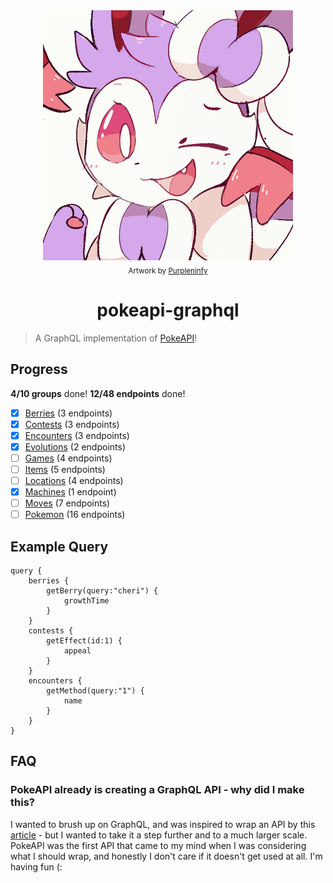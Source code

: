 <div align="center">
    <img src="sylv.png">
    <br>
    <sub>Artwork by <a href="https://www.deviantart.com/purpleninfy">Purpleninfy</a></sub>
    <h1>pokeapi-graphql</h1>
</div>

> A GraphQL implementation of [PokeAPI]()!

## Progress

**4/10 groups** done!
**12/48 endpoints** done!

- [x] [Berries](https://github.com/newtykins/pokeapi-graphql/blob/main/src/data/Berries.ts) (3 endpoints)
- [x] [Contests](https://github.com/newtykins/pokeapi-graphql/blob/main/src/data/Contests.ts) (3 endpoints)
- [x] [Encounters](https://github.com/newtykins/pokeapi-graphql/blob/main/src/data/Encounters.ts) (3 endpoints)
- [x] [Evolutions](https://github.com/newtykins/pokeapi-graphql/blob/main/src/data/Evolutions.ts) (2 endpoints)
- [ ] [Games](https://github.com/newtykins/pokeapi-graphql/blob/main/src/data/Games.ts) (4 endpoints)
- [ ] [Items](https://github.com/newtykins/pokeapi-graphql/blob/main/src/data/Items.ts) (5 endpoints)
- [ ] [Locations](https://github.com/newtykins/pokeapi-graphql/blob/main/src/data/Locations.ts) (4 endpoints)
- [x] [Machines](https://github.com/newtykins/pokeapi-graphql/blob/main/src/data/Machines.ts) (1 endpoint)
- [ ] [Moves](https://github.com/newtykins/pokeapi-graphql/blob/main/src/data/Moves.ts) (7 endpoints)
- [ ] [Pokemon](https://github.com/newtykins/pokeapi-graphql/blob/main/src/data/Pokemon.ts) (16 endpoints)

## Example Query

```
query {
    berries {
        getBerry(query:"cheri") {
            growthTime
        }
    }
    contests {
        getEffect(id:1) {
            appeal
        }
    }
    encounters {
        getMethod(query:"1") {
            name
        }
    }
}
```

## FAQ

### PokeAPI already is creating a GraphQL API - why did I make this?

I wanted to brush up on GraphQL, and was inspired to wrap an API by this [article](https://medium.com/swlh/no-idea-how-to-get-started-with-graphql-make-a-wrapper-of-a-rest-api-7159080dc318#4785) - but I wanted to take it a step further and to a much larger scale. PokeAPI was the first API that came to my mind when I was considering what I should wrap, and honestly I don't care if it doesn't get used at all. I'm having fun (:
